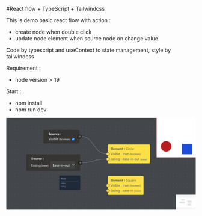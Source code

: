 
#React flow + TypeScript + Tailwindcss

This is demo basic react flow with action : 
- create node when double click
- update node element when source node on change value

Code by typescript and useContext to state management, style by tailwindcss

Requirement : 
- node version > 19

Start : 
- npm install
- npm run dev

![alt text](https://github.com/yoroshiku111yh/react-flow-1/blob/master/image.png?raw=true)
